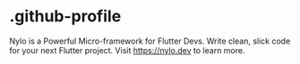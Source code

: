 # .github-profile
Nylo is a Powerful Micro-framework for Flutter Devs. Write clean, slick code for your next Flutter project. Visit https://nylo.dev to learn more.
